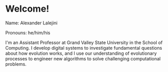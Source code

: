 # Welcome!

Name: Alexander Lalejini

Pronouns: he/him/his

I'm an Assistant Professor at Grand Valley State University in the School of Computing.
I develop digital systems to investigate fundamental questions about how evolution works,
and I use our understanding of evolutionary processes to engineer new algorithms to solve challenging computational problems.